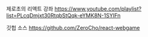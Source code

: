 제로초의 리액트 강좌
https://www.youtube.com/playlist?list=PLcqDmjxt30RtqbStQqk-eYMK8N-1SYIFn


깃헙 소스
https://github.com/ZeroCho/react-webgame
